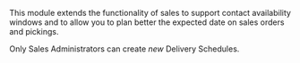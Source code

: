 This module extends the functionality of sales to support contact availability windows
and to allow you to plan better the expected date on sales orders and pickings.

Only Sales Administrators can create *new* Delivery Schedules.
